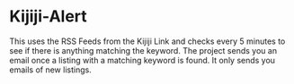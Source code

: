 # Kijiji-Alert
This uses the RSS Feeds from the Kijiji Link and checks every 5 minutes to see if there is anything matching the keyword. The project sends you an email once a listing with a matching keyword is found.
It only sends you emails of new listings.
